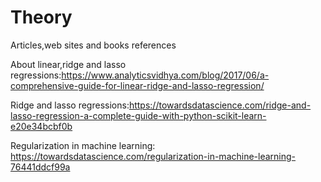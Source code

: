 # Theory
Articles,web sites and books references

About linear,ridge and lasso regressions:https://www.analyticsvidhya.com/blog/2017/06/a-comprehensive-guide-for-linear-ridge-and-lasso-regression/
 
Ridge and lasso regressions:https://towardsdatascience.com/ridge-and-lasso-regression-a-complete-guide-with-python-scikit-learn-e20e34bcbf0b
  
Regularization in machine learning:
 https://towardsdatascience.com/regularization-in-machine-learning-76441ddcf99a
 


